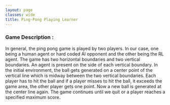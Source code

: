 ```yaml
---
layout: page
classes: wide
title: Ping-Pong Playing Learner
---
```

### Game Description :
In general, the ping pong game is played by two players. In our case, one being a human agent
or hard coded AI opponent and the other being the RL agent. The game has two horizontal
boundaries and two vertical boundaries. An agent is present on the side of each vertical
boundary. In the initial environment, the ball gets generated on a center point of the vertical line
which is midway between the two vertical boundaries. Each player has to hit the ball and if a
player misses to hit the ball, it exceeds the game area, the other player gets one point. Now a
new ball is generated at the center line again. The game continues until we quit or a player
reaches a specified maximum score.

